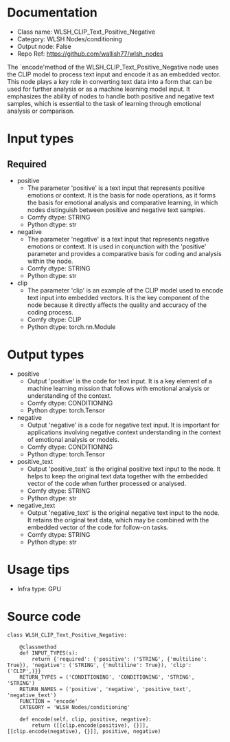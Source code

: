 # Documentation
- Class name: WLSH_CLIP_Text_Positive_Negative
- Category: WLSH Nodes/conditioning
- Output node: False
- Repo Ref: https://github.com/wallish77/wlsh_nodes

The `encode'method of the WLSH_CLIP_Text_Positive_Negative node uses the CLIP model to process text input and encode it as an embedded vector. This node plays a key role in converting text data into a form that can be used for further analysis or as a machine learning model input. It emphasizes the ability of nodes to handle both positive and negative text samples, which is essential to the task of learning through emotional analysis or comparison.

# Input types
## Required
- positive
    - The parameter 'positive' is a text input that represents positive emotions or context. It is the basis for node operations, as it forms the basis for emotional analysis and comparative learning, in which nodes distinguish between positive and negative text samples.
    - Comfy dtype: STRING
    - Python dtype: str
- negative
    - The parameter 'negative' is a text input that represents negative emotions or context. It is used in conjunction with the 'positive' parameter and provides a comparative basis for coding and analysis within the node.
    - Comfy dtype: STRING
    - Python dtype: str
- clip
    - The parameter 'clip' is an example of the CLIP model used to encode text input into embedded vectors. It is the key component of the node because it directly affects the quality and accuracy of the coding process.
    - Comfy dtype: CLIP
    - Python dtype: torch.nn.Module

# Output types
- positive
    - Output 'positive' is the code for text input. It is a key element of a machine learning mission that follows with emotional analysis or understanding of the context.
    - Comfy dtype: CONDITIONING
    - Python dtype: torch.Tensor
- negative
    - Output 'negative' is a code for negative text input. It is important for applications involving negative context understanding in the context of emotional analysis or models.
    - Comfy dtype: CONDITIONING
    - Python dtype: torch.Tensor
- positive_text
    - Output 'positive_text' is the original positive text input to the node. It helps to keep the original text data together with the embedded vector of the code when further processed or analysed.
    - Comfy dtype: STRING
    - Python dtype: str
- negative_text
    - Output 'negative_text' is the original negative text input to the node. It retains the original text data, which may be combined with the embedded vector of the code for follow-on tasks.
    - Comfy dtype: STRING
    - Python dtype: str

# Usage tips
- Infra type: GPU

# Source code
```
class WLSH_CLIP_Text_Positive_Negative:

    @classmethod
    def INPUT_TYPES(s):
        return {'required': {'positive': ('STRING', {'multiline': True}), 'negative': ('STRING', {'multiline': True}), 'clip': ('CLIP',)}}
    RETURN_TYPES = ('CONDITIONING', 'CONDITIONING', 'STRING', 'STRING')
    RETURN_NAMES = ('positive', 'negative', 'positive_text', 'negative_text')
    FUNCTION = 'encode'
    CATEGORY = 'WLSH Nodes/conditioning'

    def encode(self, clip, positive, negative):
        return ([[clip.encode(positive), {}]], [[clip.encode(negative), {}]], positive, negative)
```